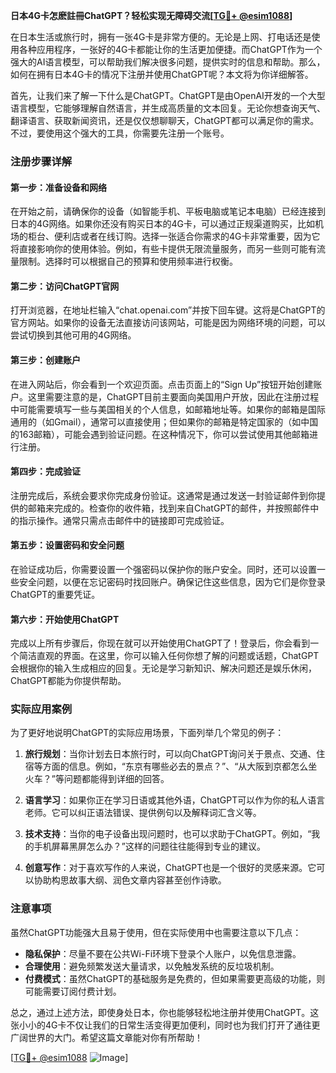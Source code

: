 **日本4G卡怎麽註冊ChatGPT？轻松实现无障碍交流[[TG💪+ @esim1088](https://t.me/s/esim1088)]**

在日本生活或旅行时，拥有一张4G卡是非常方便的。无论是上网、打电话还是使用各种应用程序，一张好的4G卡都能让你的生活更加便捷。而ChatGPT作为一个强大的AI语言模型，可以帮助我们解决很多问题，提供实时的信息和帮助。那么，如何在拥有日本4G卡的情况下注册并使用ChatGPT呢？本文将为你详细解答。

首先，让我们来了解一下什么是ChatGPT。ChatGPT是由OpenAI开发的一个大型语言模型，它能够理解自然语言，并生成高质量的文本回复。无论你想查询天气、翻译语言、获取新闻资讯，还是仅仅想聊聊天，ChatGPT都可以满足你的需求。不过，要使用这个强大的工具，你需要先注册一个账号。

### 注册步骤详解

#### 第一步：准备设备和网络

在开始之前，请确保你的设备（如智能手机、平板电脑或笔记本电脑）已经连接到日本的4G网络。如果你还没有购买日本的4G卡，可以通过正规渠道购买，比如机场的柜台、便利店或者在线订购。选择一张适合你需求的4G卡非常重要，因为它将直接影响你的使用体验。例如，有些卡提供无限流量服务，而另一些则可能有流量限制。选择时可以根据自己的预算和使用频率进行权衡。

#### 第二步：访问ChatGPT官网

打开浏览器，在地址栏输入“chat.openai.com”并按下回车键。这将是ChatGPT的官方网站。如果你的设备无法直接访问该网站，可能是因为网络环境的问题，可以尝试切换到其他可用的4G网络。

#### 第三步：创建账户

在进入网站后，你会看到一个欢迎页面。点击页面上的“Sign Up”按钮开始创建账户。这里需要注意的是，ChatGPT目前主要面向美国用户开放，因此在注册过程中可能需要填写一些与美国相关的个人信息，如邮箱地址等。如果你的邮箱是国际通用的（如Gmail），通常可以直接使用；但如果你的邮箱是特定国家的（如中国的163邮箱），可能会遇到验证问题。在这种情况下，你可以尝试使用其他邮箱进行注册。

#### 第四步：完成验证

注册完成后，系统会要求你完成身份验证。这通常是通过发送一封验证邮件到你提供的邮箱来完成的。检查你的收件箱，找到来自ChatGPT的邮件，并按照邮件中的指示操作。通常只需点击邮件中的链接即可完成验证。

#### 第五步：设置密码和安全问题

在验证成功后，你需要设置一个强密码以保护你的账户安全。同时，还可以设置一些安全问题，以便在忘记密码时找回账户。确保记住这些信息，因为它们是你登录ChatGPT的重要凭证。

#### 第六步：开始使用ChatGPT

完成以上所有步骤后，你现在就可以开始使用ChatGPT了！登录后，你会看到一个简洁直观的界面。在这里，你可以输入任何你想了解的问题或话题，ChatGPT会根据你的输入生成相应的回复。无论是学习新知识、解决问题还是娱乐休闲，ChatGPT都能为你提供帮助。

### 实际应用案例

为了更好地说明ChatGPT的实际应用场景，下面列举几个常见的例子：

1. **旅行规划**：当你计划去日本旅行时，可以向ChatGPT询问关于景点、交通、住宿等方面的信息。例如，“东京有哪些必去的景点？”、“从大阪到京都怎么坐火车？”等问题都能得到详细的回答。
   
2. **语言学习**：如果你正在学习日语或其他外语，ChatGPT可以作为你的私人语言老师。它可以纠正语法错误、提供例句以及解释词汇含义等。

3. **技术支持**：当你的电子设备出现问题时，也可以求助于ChatGPT。例如，“我的手机屏幕黑屏怎么办？”这样的问题往往能得到专业的建议。

4. **创意写作**：对于喜欢写作的人来说，ChatGPT也是一个很好的灵感来源。它可以协助构思故事大纲、润色文章内容甚至创作诗歌。

### 注意事项

虽然ChatGPT功能强大且易于使用，但在实际使用中也需要注意以下几点：

- **隐私保护**：尽量不要在公共Wi-Fi环境下登录个人账户，以免信息泄露。
- **合理使用**：避免频繁发送大量请求，以免触发系统的反垃圾机制。
- **付费模式**：虽然ChatGPT的基础服务是免费的，但如果需要更高级的功能，则可能需要订阅付费计划。

总之，通过上述方法，即使身处日本，你也能够轻松地注册并使用ChatGPT。这张小小的4G卡不仅让我们的日常生活变得更加便利，同时也为我们打开了通往更广阔世界的大门。希望这篇文章能对你有所帮助！

[[TG💪+ @esim1088](https://t.me/s/esim1088) ![Image](https://i.postimg.cc/4NQfJmqS/Snipaste-2025-05-13-00-14-12.png)]